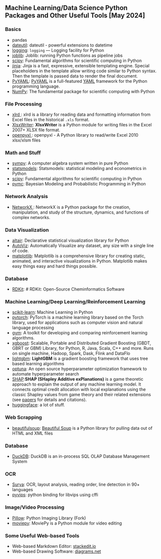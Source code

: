 ## Machine Learning/Data Science Python Packages and Other Useful Tools [May 2024]

### Basics
- pandas
- [dateutil](https://dateutil.readthedocs.io/en/stable/): dateutil - powerful extensions to datetime
- [logging](https://docs.python.org/3/library/logging.html): `logging`  — Logging facility for Python
- [joblib](https://joblib.readthedocs.io/en/stable/):  Joblib: running Python functions as pipeline jobs
- [scipy](https://scipy.org/): Fundamental algorithms for scientific computing in Python
- [jinja](https://github.com/pallets/jinja): Jinja is a fast, expressive, extensible templating engine. Special placeholders in the template allow writing code similar to Python syntax. Then the template is passed data to render the final document.
- [PyYAML](https://pyyaml.org/): [PyYAML](http://pyyaml.org/wiki/PyYAML) is a full-featured [YAML](http://yaml.org/) framework for the Python programming language.
- [NumPy](https://numpy.org/): The fundamental package for scientific computing with Python

### File Processing
- [xlrd ](https://github.com/python-excel/xlrd): xlrd is a library for reading data and formatting information from Excel files in the historical `.xls` format.
- [XlsxWriter](https://github.com/jmcnamara/XlsxWriter): **XlsxWriter** is a Python module for writing files in the Excel 2007+ XLSX file format.
- [openpyxl ](https://openpyxl.readthedocs.io/en/stable/):  openpyxl - A Python library to read/write Excel 2010 xlsx/xlsm files

### Math and Stuff
- [sympy](https://github.com/sympy/sympy): A computer algebra system written in pure Python
- [statsmodels](https://github.com/statsmodels/statsmodels): Statsmodels: statistical modeling and econometrics in Python
 - [scipy](https://scipy.org/): Fundamental algorithms for scientific computing in Python
- [pymc](https://github.com/pymc-devs/pymc): Bayesian Modeling and Probabilistic Programming in Python

### Network Analysis
- [NetworkX ](https://networkx.org/): NetworkX is a Python package for the creation, manipulation, and study of the structure, dynamics, and functions of complex networks.

### Data Visualization
- [altair](https://github.com/vega/altair): Declarative statistical visualization library for Python
- [AutoViz](https://github.com/AutoViML/AutoViz): Automatically Visualize any dataset, any size with a single line of code.
- [matplotlib](https://matplotlib.org/): Matplotlib is a comprehensive library for creating static, animated, and interactive visualizations in Python. Matplotlib makes easy things easy and hard things possible.

### Database
- [RDKit](https://www.rdkit.org/): # RDKit: Open-Source Cheminformatics Software


### Machine Learning/Deep Learning/Reinforcement Learning
- [scikit-learn](https://scikit-learn.org/stable/): Machine Learning in Python
- [pytorch](https://pytorch.org/): PyTorch is a machine learning library based on the Torch library, used for applications such as computer vision and natural language processing
- [gym](https://github.com/openai/gym): A toolkit for developing and comparing reinforcement learning algorithms.
- [xgboost](https://github.com/dmlc/xgboost): Scalable, Portable and Distributed Gradient Boosting (GBDT, GBRT or GBM) Library, for Python, R, Java, Scala, C++ and more. Runs on single machine, Hadoop, Spark, Dask, Flink and DataFlo
- [lightgbm](https://lightgbm.readthedocs.io/): **LightGBM** is a gradient boosting framework that uses tree based learning algorithms
- [optuna](https://optuna.readthedocs.io/): An open source hyperparameter optimization framework to automate hyperparameter search
- [SHAP](https://shap.readthedocs.io/en/latest/):**SHAP (SHapley Additive exPlanations)** is a game theoretic approach to explain the output of any machine learning model. It connects optimal credit allocation with local explanations using the classic Shapley values from game theory and their related extensions (see [papers](https://github.com/shap/shap#citations) for details and citations).
- [huggingface](https://github.com/huggingface): a lot of stuff.

### Web Scrapping
 - [beautifulsoup](https://beautiful-soup-4.readthedocs.io/en/latest/): [Beautiful Soup](http://www.crummy.com/software/BeautifulSoup/) is a Python library for pulling data out of HTML and XML files
 
### Database
- [DuckDB](https://github.com/duckdb/duckdb): DuckDB is an in-process SQL OLAP Database Management System
	
### OCR
- [Surya](https://github.com/VikParuchuri/surya): OCR, layout analysis, reading order, line detection in 90+ languages
- [pyvips](https://github.com/libvips/pyvips): python binding for libvips using cffi

### Image/Video Processing
- [Pillow](https://github.com/python-pillow/Pillow):  Python Imaging Library (Fork)
- [moviepy](https://zulko.github.io/moviepy/): MoviePy is a Python module for video editing

### Some Useful Web-based Tools
- Web-based Markdown Editor: [stackedit.io](https://stackedit.io/app#)
- Web-based Drawing Software: [diagrams.net](https://app.diagrams.net/#)

